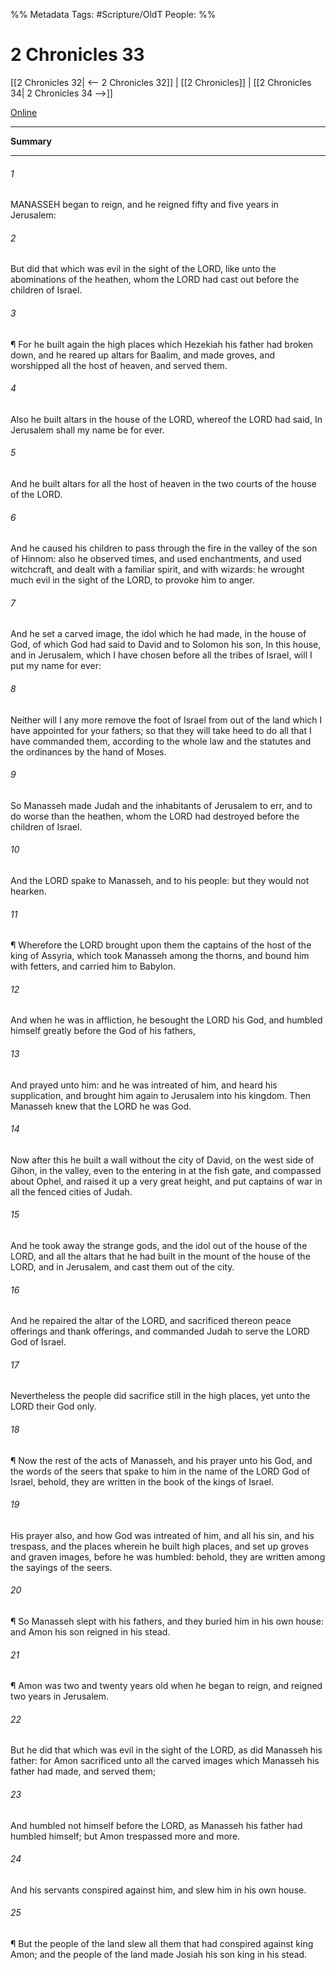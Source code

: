 

%% Metadata
Tags: #Scripture/OldT
People: 
%%
# 2 Chronicles 33
[[2 Chronicles 32| <-- 2 Chronicles 32]] | [[2 Chronicles]] | [[2 Chronicles 34| 2 Chronicles 34 -->]]

[Online](https://churchofjesuschrist.org/study/scriptures/ot/2-chr/33?lang=eng)

---
__Summary__



---

###### 1
MANASSEH began to reign, and he reigned fifty and five years in Jerusalem:
###### 2
But did that which was evil in the sight of the LORD, like unto the abominations of the heathen, whom the LORD had cast out before the children of Israel.
###### 3
¶ For he built again the high places which Hezekiah his father had broken down, and he reared up altars for Baalim, and made groves, and worshipped all the host of heaven, and served them.
###### 4
Also he built altars in the house of the LORD, whereof the LORD had said, In Jerusalem shall my name be for ever.
###### 5
And he built altars for all the host of heaven in the two courts of the house of the LORD.
###### 6
And he caused his children to pass through the fire in the valley of the son of Hinnom: also he observed times, and used enchantments, and used witchcraft, and dealt with a familiar spirit, and with wizards: he wrought much evil in the sight of the LORD, to provoke him to anger.
###### 7
And he set a carved image, the idol which he had made, in the house of God, of which God had said to David and to Solomon his son, In this house, and in Jerusalem, which I have chosen before all the tribes of Israel, will I put my name for ever:
###### 8
Neither will I any more remove the foot of Israel from out of the land which I have appointed for your fathers; so that they will take heed to do all that I have commanded them, according to the whole law and the statutes and the ordinances by the hand of Moses.
###### 9
So Manasseh made Judah and the inhabitants of Jerusalem to err, and to do worse than the heathen, whom the LORD had destroyed before the children of Israel.
###### 10
And the LORD spake to Manasseh, and to his people: but they would not hearken.
###### 11
¶ Wherefore the LORD brought upon them the captains of the host of the king of Assyria, which took Manasseh among the thorns, and bound him with fetters, and carried him to Babylon.
###### 12
And when he was in affliction, he besought the LORD his God, and humbled himself greatly before the God of his fathers,
###### 13
And prayed unto him: and he was intreated of him, and heard his supplication, and brought him again to Jerusalem into his kingdom.  Then Manasseh knew that the LORD he was God.
###### 14
Now after this he built a wall without the city of David, on the west side of Gihon, in the valley, even to the entering in at the fish gate, and compassed about Ophel, and raised it up a very great height, and put captains of war in all the fenced cities of Judah.
###### 15
And he took away the strange gods, and the idol out of the house of the LORD, and all the altars that he had built in the mount of the house of the LORD, and in Jerusalem, and cast them out of the city.
###### 16
And he repaired the altar of the LORD, and sacrificed thereon peace offerings and thank offerings, and commanded Judah to serve the LORD God of Israel.
###### 17
Nevertheless the people did sacrifice still in the high places, yet unto the LORD their God only.
###### 18
¶ Now the rest of the acts of Manasseh, and his prayer unto his God, and the words of the seers that spake to him in the name of the LORD God of Israel, behold, they are written in the book of the kings of Israel.
###### 19
His prayer also, and how God was intreated of him, and all his sin, and his trespass, and the places wherein he built high places, and set up groves and graven images, before he was humbled: behold, they are written among the sayings of the seers.
###### 20
¶ So Manasseh slept with his fathers, and they buried him in his own house: and Amon his son reigned in his stead.
###### 21
¶ Amon was two and twenty years old when he began to reign, and reigned two years in Jerusalem.
###### 22
But he did that which was evil in the sight of the LORD, as did Manasseh his father: for Amon sacrificed unto all the carved images which Manasseh his father had made, and served them;
###### 23
And humbled not himself before the LORD, as Manasseh his father had humbled himself; but Amon trespassed more and more.
###### 24
And his servants conspired against him, and slew him in his own house.
###### 25
¶ But the people of the land slew all them that had conspired against king Amon; and the people of the land made Josiah his son king in his stead.




